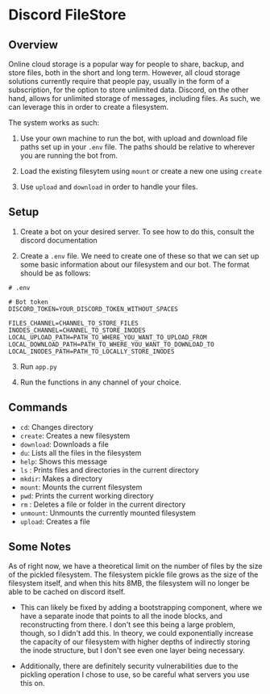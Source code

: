 # Discord FileStore

## Overview

Online cloud storage is a popular way for people to share, backup, and store files, both in the short and long term. However, all cloud storage solutions currently require that people pay, usually in the form of a subscription, for the option to store unlimited data. Discord, on the other hand, allows for unlimited storage of messages, including files. As such, we can leverage this in order to create a filesystem.

The system works as such: 
1. Use your own machine to run the bot, with upload and download file paths set up in your `.env` file. The paths should be relative to wherever you are running the bot from.

2. Load the existing filesytem using `mount` or create a new one using `create`

3. Use `upload` and `download` in order to handle your files.

## Setup

1. Create a bot on your desired server. To see how to do this, consult the discord documentation

2. Create a `.env` file. We need to create one of these so that we can set up some basic information about our filesystem and our bot. The format should be as follows:
```
# .env

# Bot token
DISCORD_TOKEN=YOUR_DISCORD_TOKEN_WITHOUT_SPACES

FILES_CHANNEL=CHANNEL_TO_STORE_FILES
INODES_CHANNEL=CHANNEL_TO_STORE_INODES
LOCAL_UPLOAD_PATH=PATH_TO_WHERE_YOU_WANT_TO_UPLOAD_FROM
LOCAL_DOWNLOAD_PATH=PATH_TO_WHERE_YOU_WANT_TO_DOWNLOAD_TO
LOCAL_INODES_PATH=PATH_TO_LOCALLY_STORE_INODES
```

3. Run `app.py`

4. Run the functions in any channel of your choice.

## Commands

  - `cd`:        Changes directory
  - `create`:    Creates a new filesystem
  - `download`:  Downloads a file
  - `du`:        Lists all the files in the filesystem
  - `help`:     Shows this message
  - `ls` :      Prints files and directories in the current directory
  - `mkdir`:    Makes a directory
  - `mount`:    Mounts the current filesystem
  - `pwd`:      Prints the current working directory
  - `rm` :      Deletes a file or folder in the current directory
  - `unmount`:  Unmounts the currently mounted filesystem
  - `upload`:   Creates a file


## Some Notes
As of right now, we have a theoretical limit on the number of files by the size of the pickled filesystem. The filesystem pickle file grows as the size of the filesystem itself, and when this hits 8MB, the filesystem will no longer be able to be cached on discord itself.

-  This can likely be fixed by adding a bootstrapping component, where we have a separate inode that points to all the inode blocks, and reconstructing from there. I don't see this being a large problem, though, so I didn't add this. In theory, we could exponentially increase the capacity of our filesystem with higher depths of indirectly storing the inode structure, but I don't see even one layer being necessary.

- Additionally, there are definitely security vulnerabilities due to the pickling operation I chose to use, so be careful what servers you use this on.
